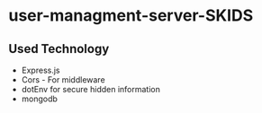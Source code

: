 # user-managment-server-SKIDS

## Used Technology

- Express.js
- Cors - For middleware
- dotEnv for secure hidden information
- mongodb
